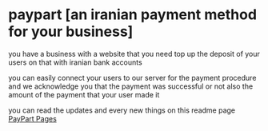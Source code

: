 # paypart [an iranian payment method for your business]

you have a business with a website that you need top up the deposit of your users on that with iranian bank accounts

you can easily connect your users to our server for the payment procedure and we acknowledge you that the payment was successful or not also the amount of the payment that your user made it

you can read the updates and every new things on this readme page [PayPart Pages](https://github.com/ataeiamirhosein/paypart/README.md)
